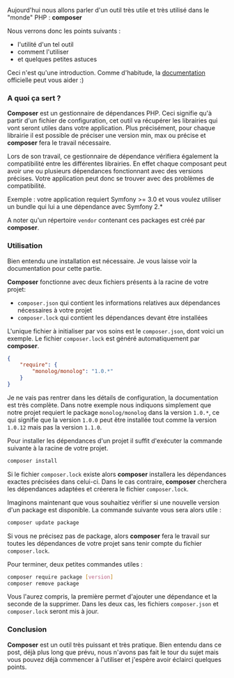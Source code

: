 Aujourd'hui nous allons parler d'un outil très utile et très utilisé dans le "monde" PHP : **composer**

Nous verrons donc les points suivants : 

* l'utilité d'un tel outil
* comment l'utiliser
* et quelques petites astuces

Ceci n'est qu'une introduction. Comme d'habitude, la [documentation](https://getcomposer.org/doc/) officielle peut vous aider :)


### A quoi ça sert ?

**Composer** est un gestionnaire de dépendances PHP. Ceci signifie qu'à partir d'un fichier de configuration, cet outil va récupérer les librairies qui vont seront utiles dans votre application. 
Plus précisément, pour chaque librairie il est possible de préciser une version min, max ou précise et **composer** fera le travail nécessaire.

Lors de son travail, ce gestionnaire de dépendance vérifiera également la compatibilité entre les différentes librairies. En effet chaque composant peut avoir une ou plusieurs dépendances fonctionnant avec des versions précises. Votre application peut donc se trouver avec des problèmes de compatibilité.

Exemple : votre application requiert Symfony >= 3.0 et vous voulez utiliser un bundle qui lui a une dépendance avec Symfony 2.*

A noter qu'un répertoire `vendor` contenant ces packages est créé par **composer**.


### Utilisation

Bien entendu une installation est nécessaire. Je vous laisse voir la documentation pour cette partie.

**Composer** fonctionne avec deux fichiers présents à la racine de votre projet:

* `composer.json` qui contient les informations relatives aux dépendances nécessaires à votre projet
* `composer.lock` qui contient les dépendances devant être installées

L'unique fichier à initialiser par vos soins est le `composer.json`, dont voici un exemple. Le fichier `composer.lock` est généré automatiquement par **composer**.

```json
{
    "require": {
        "monolog/monolog": "1.0.*"
    }
}
```

Je ne vais pas rentrer dans les détails de configuration, la documentation est très complète. Dans notre exemple nous indiquons simplement que notre projet requiert le package `monolog/monolog` dans la version `1.0.*`, ce qui signifie que la version `1.0.0` peut être installée tout comme la version `1.0.12` mais pas la version `1.1.0`.  

Pour installer les dépendances d'un projet il suffit d'exécuter la commande suivante à la racine de votre projet. 

```sh
composer install
```

Si le fichier `composer.lock` existe alors **composer** installera les dépendances exactes précisées dans celui-ci.
Dans le cas contraire, **composer** cherchera les dépendances adaptées et créerera le fichier `composer.lock`.

Imaginons maintenant que vous souhaitiez vérifier si une nouvelle version d'un package est disponible. La commande suivante vous sera alors utile :

```sh
composer update package
```

Si vous ne précisez pas de package, alors **composer** fera le travail sur toutes les dépendances de votre projet sans tenir compte du fichier `composer.lock`.

Pour terminer, deux petites commandes utiles :

```sh
composer require package [version]
composer remove package
```

Vous l'aurez compris, la première permet d'ajouter une dépendance et la seconde de la supprimer. Dans les deux cas, les fichiers `composer.json` et `composer.lock` seront mis à jour.


### Conclusion

**Composer** est un outil très puissant et très pratique. Bien entendu dans ce post, déjà plus long que prévu, nous n'avons pas fait le tour du sujet mais vous pouvez déjà commencer à l'utiliser et j'espère avoir éclairci quelques points.

